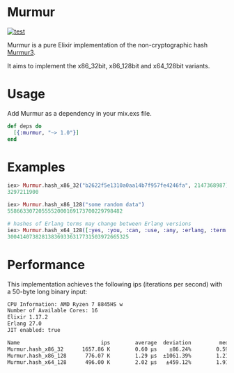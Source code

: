 Murmur
======

[![test](https://github.com/preciz/murmur/actions/workflows/test.yml/badge.svg)](https://github.com/preciz/murmur/actions/workflows/test.yml)

Murmur is a pure Elixir implementation of the non-cryptographic hash [Murmur3](https://code.google.com/p/smhasher/wiki/MurmurHash3).

It aims to implement the x86_32bit, x86_128bit and x64_128bit variants.

# Usage

Add Murmur as a dependency in your mix.exs file.

```elixir
def deps do
  [{:murmur, "~> 1.0"}]
end
```

# Examples

```elixir
iex> Murmur.hash_x86_32("b2622f5e1310a0aa14b7f957fe4246fa", 2147368987)
3297211900

iex> Murmur.hash_x86_128("some random data")
5586633072055552000169173700229798482

# hashes of Erlang terms may change between Erlang versions
iex> Murmur.hash_x64_128([:yes, :you, :can, :use, :any, :erlang, :term!])
300414073828138369336317731503972665325
```

# Performance

This implementation achieves the following ips (iterations per second) with a 50-byte long binary input:

```txt
CPU Information: AMD Ryzen 7 8845HS w
Number of Available Cores: 16
Elixir 1.17.2
Erlang 27.0
JIT enabled: true

Name                          ips        average  deviation         median         99th %
Murmur.hash_x86_32      1657.86 K        0.60 μs    ±86.24%        0.59 μs        0.81 μs
Murmur.hash_x86_128      776.07 K        1.29 μs  ±1061.39%        1.21 μs        1.49 μs
Murmur.hash_x64_128      496.00 K        2.02 μs   ±459.12%        1.91 μs        2.62 μs
```
